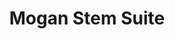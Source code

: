 ---
layout: home

title: Mogan Stem Suite
titleTemplate: Libre software for science and technology

hero:
  name: Mogan Stem Suite
  text: Let us enjoy exploring science and technology!
  actions:
    - theme: brand
      text: Mogan Research
      link: https://research.mogan.app
    - theme: branch
      text: Mogan Draw on WASM
      link: https://draw
    - theme: alt
      text: Mogan Code (comming soon)

features:
  - title: "WYSIWYG"
    details: A free scientific editing platform designed to create beautiful technical documents using a wysiwyg interface.
  - title: High-quality Typesetting
    details: Produce professionally looking documents, which can either be printed out or presented from a laptop.
  - title: Versatile
    details: "Edit structured documents with different types of content: text, mathematics, graphics, interactive content, slides, etc. a graphical front-end for many systems in computer algebra, numerical analysis, statistics, etc."
  - title: Cross Platform
    details: Runs on all major Unix platforms, MacOS, and Windows.
---